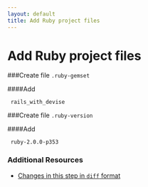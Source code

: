 ```yaml
---
layout: default
title: Add Ruby project files
---
```


<h1 id="main">Add Ruby project files</h1>


###Create file `.ruby-gemset`

####Add
```
 rails_with_devise
```


###Create file `.ruby-version`

####Add
```
 ruby-2.0.0-p353
```



### Additional Resources

* [Changes in this step in `diff` format](https://github.com/software-academy/devise_bdd/commit/797d1c696215fc86745219c90ef19b1165ee0f93)

